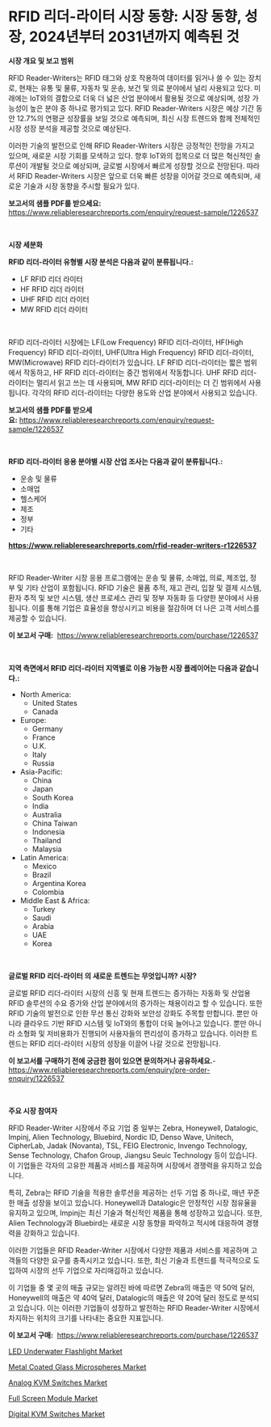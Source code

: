 <p><h1>RFID 리더-라이터 시장 동향: 시장 동향, 성장, 2024년부터 2031년까지 예측된 것</h1></p><p><strong>시장 개요 및 보고 범위</strong></p>
<p><p>RFID Reader-Writers는 RFID 태그와 상호 작용하여 데이터를 읽거나 쓸 수 있는 장치로, 현재는 유통 및 물류, 자동차 및 운송, 보건 및 의료 분야에서 널리 사용되고 있다. 미래에는 IoT와의 결합으로 더욱 더 넓은 산업 분야에서 활용될 것으로 예상되며, 성장 가능성이 높은 분야 중 하나로 평가되고 있다. RFID Reader-Writers 시장은 예상 기간 동안 12.7%의 연평균 성장률을 보일 것으로 예측되며, 최신 시장 트렌드와 함께 전체적인 시장 성장 분석을 제공할 것으로 예상된다.</p><p>이러한 기술의 발전으로 인해 RFID Reader-Writers 시장은 긍정적인 전망을 가지고 있으며, 새로운 시장 기회를 모색하고 있다. 향후 IoT와의 접목으로 더 많은 혁신적인 솔루션이 개발될 것으로 예상되며, 글로벌 시장에서 빠르게 성장할 것으로 전망된다. 따라서 RFID Reader-Writers 시장은 앞으로 더욱 빠른 성장을 이어갈 것으로 예측되며, 새로운 기술과 시장 동향을 주시할 필요가 있다.</p></p>
<p><strong>보고서의 샘플 PDF를 받으세요:</strong> <a href="https://www.reliableresearchreports.com/enquiry/request-sample/1226537">https://www.reliableresearchreports.com/enquiry/request-sample/1226537</a></p>
<p>&nbsp;</p>
<p><strong>시장 세분화</strong></p>
<p><strong>RFID 리더-라이터 유형별 시장 분석은 다음과 같이 분류됩니다.:</strong></p>
<p><ul><li>LF RFID 리더 라이터</li><li>HF RFID 리더 라이터</li><li>UHF RFID 리더 라이터</li><li>MW RFID 리더 라이터</li></ul></p>
<p>&nbsp;</p>
<p><p>RFID 리더-라이터 시장에는 LF(Low Frequency) RFID 리더-라이터, HF(High Frequency) RFID 리더-라이터, UHF(Ultra High Frequency) RFID 리더-라이터, MW(Microwave) RFID 리더-라이터가 있습니다. LF RFID 리더-라이터는 짧은 범위에서 작동하고, HF RFID 리더-라이터는 중간 범위에서 작동합니다. UHF RFID 리더-라이터는 멀리서 읽고 쓰는 데 사용되며, MW RFID 리더-라이터는 더 긴 범위에서 사용됩니다. 각각의 RFID 리더-라이터는 다양한 용도와 산업 분야에서 사용되고 있습니다.</p></p>
<p><strong>보고서의 샘플 PDF를 받으세요:</strong>&nbsp;<a href="https://www.reliableresearchreports.com/enquiry/request-sample/1226537">https://www.reliableresearchreports.com/enquiry/request-sample/1226537</a></p>
<p>&nbsp;</p>
<p><strong> RFID 리더-라이터 응용 분야별 시장 산업 조사는 다음과 같이 분류됩니다.:</strong></p>
<p><ul><li>운송 및 물류</li><li>소매업</li><li>헬스케어</li><li>제조</li><li>정부</li><li>기타</li></ul></p>
<p><strong><a href="https://www.reliableresearchreports.com/rfid-reader-writers-r1226537">https://www.reliableresearchreports.com/rfid-reader-writers-r1226537</a></strong></p>
<p>&nbsp;</p>
<p><p>RFID Reader-Writer 시장 응용 프로그램에는 운송 및 물류, 소매업, 의료, 제조업, 정부 및 기타 산업이 포함됩니다. RFID 기술은 물품 추적, 재고 관리, 입찰 및 결제 시스템, 환자 추적 및 보안 시스템, 생산 프로세스 관리 및 정부 자동화 등 다양한 분야에서 사용됩니다. 이를 통해 기업은 효율성을 향상시키고 비용을 절감하며 더 나은 고객 서비스를 제공할 수 있습니다.</p></p>
<p><strong>이 보고서 구매:</strong>&nbsp; <a href="https://www.reliableresearchreports.com/purchase/1226537">https://www.reliableresearchreports.com/purchase/1226537</a></p>
<p>&nbsp;</p>
<p><strong>지역 측면에서 RFID 리더-라이터 지역별로 이용 가능한 시장 플레이어는 다음과 같습니다.:</strong></p>
<p><ul>
    <li>
        North America:
        <ul>
            <li>United States</li>
            <li>Canada</li>
        </ul>
    </li>
    <li>
        Europe:
        <ul>
            <li>Germany</li>
            <li>France</li>
            <li>U.K.</li>
            <li>Italy</li>
            <li>Russia</li>
        </ul>
    </li>
    <li>
        Asia-Pacific:
        <ul>
            <li>China</li>
            <li>Japan</li>
            <li>South Korea</li>
            <li>India</li>
            <li>Australia</li>
            <li>China Taiwan</li>
            <li>Indonesia</li>
            <li>Thailand</li>
            <li>Malaysia</li>
        </ul>
    </li>
    <li>
        Latin America:
        <ul>
            <li>Mexico</li>
            <li>Brazil</li>
            <li>Argentina Korea</li>
            <li>Colombia</li>
        </ul>
    </li>
    <li>
        Middle East & Africa:
        <ul>
            <li>Turkey</li>
            <li>Saudi</li>
            <li>Arabia</li>
            <li>UAE</li>
            <li>Korea</li>
        </ul>
    </li>
    </ul></p>
<p>&nbsp;</p>
<p><strong>글로벌 RFID 리더-라이터 의 새로운 트렌드는 무엇입니까? 시장?</strong></p>
<p><p>글로벌 RFID 리더-라이터 시장의 신흥 및 현재 트렌드는 증가하는 자동화 및 산업용 RFID 솔루션의 수요 증가와 산업 분야에서의 증가하는 채용이라고 할 수 있습니다. 또한 RFID 기술의 발전으로 인한 무선 통신 강화와 보안성 강화도 주목할 만합니다. 뿐만 아니라 클라우드 기반 RFID 시스템 및 IoT와의 통합이 더욱 늘어나고 있습니다. 뿐만 아니라 소형화 및 저비용화가 진행되어 사용자들의 편리성이 증가하고 있습니다. 이러한 트렌드는 RFID 리더-라이터 시장의 성장을 이끌어 나갈 것으로 전망됩니다.</p></p>
<p><strong>이 보고서를 구매하기 전에 궁금한 점이 있으면 문의하거나 공유하세요.</strong>- <a href="https://www.reliableresearchreports.com/enquiry/pre-order-enquiry/1226537">https://www.reliableresearchreports.com/enquiry/pre-order-enquiry/1226537</a></p>
<p>&nbsp;</p>
<p><strong>주요 시장 참여자</strong></p>
<p><p>RFID Reader-Writer 시장에서 주요 기업 중 일부는 Zebra, Honeywell, Datalogic, Impinj, Alien Technology, Bluebird, Nordic ID, Denso Wave, Unitech, CipherLab, Jadak (Novanta), TSL, FEIG Electronic, Invengo Technology, Sense Technology, Chafon Group, Jiangsu Seuic Technology 등이 있습니다. 이 기업들은 각자의 고유한 제품과 서비스를 제공하며 시장에서 경쟁력을 유지하고 있습니다.</p><p>특히, Zebra는 RFID 기술을 적용한 솔루션을 제공하는 선두 기업 중 하나로, 매년 꾸준한 매출 성장을 보이고 있습니다. Honeywell과 Datalogic은 안정적인 시장 점유율을 유지하고 있으며, Impinj는 최신 기술과 혁신적인 제품을 통해 성장하고 있습니다. 또한, Alien Technology과 Bluebird는 새로운 시장 동향을 파악하고 적시에 대응하여 경쟁력을 강화하고 있습니다.</p><p>이러한 기업들은 RFID Reader-Writer 시장에서 다양한 제품과 서비스를 제공하며 고객들의 다양한 요구를 충족시키고 있습니다. 또한, 최신 기술과 트렌드를 적극적으로 도입하여 시장의 선두 기업으로 자리매김하고 있습니다.</p><p>이 기업들 중 몇 곳의 매출 규모는 알려진 바에 따르면 Zebra의 매출은 약 50억 달러, Honeywell의 매출은 약 40억 달러, Datalogic의 매출은 약 20억 달러 정도로 분석되고 있습니다. 이는 이러한 기업들이 성장하고 발전하는 RFID Reader-Writer 시장에서 차지하는 위치의 크기를 나타내는 중요한 지표입니다.</p></p>
<p><strong>이 보고서 구매:</strong>&nbsp;&nbsp;<a href="https://www.reliableresearchreports.com/purchase/1226537">https://www.reliableresearchreports.com/purchase/1226537</a></p>
<p><p><a href="https://www.linkedin.com/pulse/analyzing-led-underwater-flashlight-market-global-industry-j2kqe?trackingId=zCSMBYHOhlNJ7bzfpfX9dw%3D%3D">LED Underwater Flashlight Market</a></p><p><a href="https://github.com/maudAbbott7/Market-Research-Report-List-1/blob/main/metal-coated-glass-microspheres-market.md">Metal Coated Glass Microspheres Market</a></p><p><a href="https://issuu.com/reportprime-2/docs/analog-kvm-switches-market-size-2030.pptx">Analog KVM Switches Market</a></p><p><a href="https://www.linkedin.com/pulse/full-screen-module-market-analysis-its-cagr-segmentation-utpwe?trackingId=5v9Yc2wv0I%2FsQYbSIE9f8Q%3D%3D">Full Screen Module Market</a></p><p><a href="https://issuu.com/reportprime-2/docs/digital-kvm-switches-market-size-2030.pptx">Digital KVM Switches Market</a></p></p>